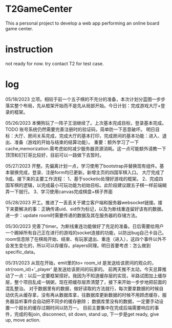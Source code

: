 # T2GameCenter
This a personal project to develop a web app performing an online board game center.

# instruction
not ready for now.
try contact T2 for test case.

# log
05/18/2023 立项。相较于前一个五子棋的不充分的准备，本次计划分蓝图一步步落实整个布局，先从框架开始而不是先从局部开始。今日计划：完成游戏大厅+登录的框架。

05/26/2023 本懒狗玩了一阵子王泪继续了。上次基本完成目标，登录基本完成。TODO 账号系统仍然需要完善注册时的验证码，简单防一下恶意破坏。
明日目标：大厅、房间关系完成，完成大厅的基本打印，完成房间的基本功能：进入、退出、准备（游戏的开始与结束的结算功能）。
重要：额外学习了一下cache,memorization.需考虑如何减少服务器资源消耗。这一点可能额外请教一下顶顶和钉钉哥比较好，目前可以一路做下去暂时。

05/27/2023 开整。先偏离计划一点，学习使用了bootstrap并替换现有组件。基本替换完成，登录、注册form均已更新。新增主页的四国军棋入口。
大厅完成了9成。接下来的主要工作流程：
1、基于socketio处理好游戏的框架。
2、完成四国军棋的逻辑，以完成最小可玩功能为初始目标。此阶段建议跟五子棋一样前端糊弄一下就行。
3、学习使用canvas完成棋盘+棋子界面

05/28/2023 开工。推进了一丢丢关于建立客户端和服务器websocket链接。接下来要解决的事：正确传递uid、sid作为标记，以及为断线重连留好该有的数据。进一步：update room时需要传递的数据及其在服务器的存储方法。

05/30/2023 完善了timer。为断线重连功能做好了充足的准备。日后需要给用户一个踢掉所有自己正在进行的游戏的socket连接的功能，以防出bug自己卡自己。room信息除了在棋局开始、结束、有玩家退出、重连（进入），这四个事件以外不会发生变化的，所以可以存缓存。players同理。明日首要考虑：怎么做到specific_data。

05/31/2023 从现在开始，emit里的to= room_id 是发送给该房间的观众的，  str(room_id)+'_player' 是发送给该房间的玩家的。
前两天推不太动，今天总算推动了一点：以后一定要框架搭好。我因为不知道缓存层的实现，半路试图加上缓存层，整个项目乱成一锅粥，现在把缓存层弄清楚了，接下来开始一步步地把前面的混乱整治。
对于数据里有的数据，做好读取的方法就行，每次要拿数据的时候自动优先从缓存拿，没有再从数据库拿，往数据库更新数据的时候不用顾虑缓存，服务器监听事件会自动把不同步的缓存删除；
数据库里没有的数据，一定要手动设置一个超长的缓存过期时间以防万一。
目前主要集中在完成后端需要响应的事件，完成的有join, disconnect, sit down, stand up, 下一步是get ready, give up, move action.
